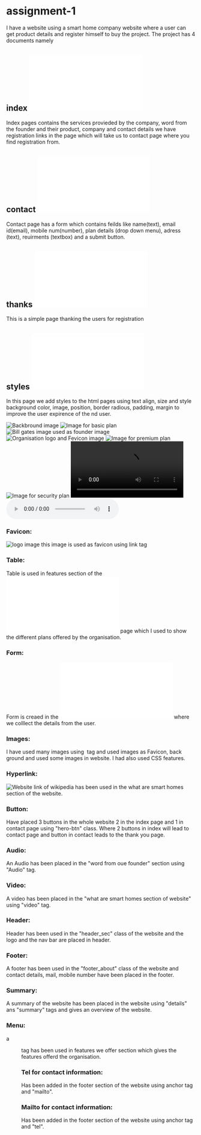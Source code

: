 # assignment-1
I have a website using a smart home company website where a user can get product details and register himself to buy the project. The project has 4 documents namely 

## index ![index page](index.html)
Index pages contains the services provieded by the company, word from the founder and their product, company and contact details we have registration links in the page which will take us to contact page where you find registration from.

## contact ![registration form](contact.html)
Contact page has a form which contains feilds like name(text), email id(email), mobile num(number), plan details (drop down menu), adress (text), reuirments (textbox) and a submit button.

## thanks ![thank you page](thanks.html)
This is a simple page thanking the users for registration

## styles ![styles page](styles.css)
In this page we add styles to the html pages using text align, size and style background color, image, position, border radious, padding, margin to improve the user expirence of the nd user.

<!--- The images, audio, viedo resources and the website link are mentioned below  --->
![Backbround image](images/background.jpeg)
![Image for basic plan](images/basic%20plan.webp)
![Bill gates image used as founder image](images/Founder.webp)
![Organisation logo and Fevicon image](images/logo.jpeg)
![Image for premium plan](images/premium%20services.webp)
![Image for security plan](images/security%20systems.webp)
![Video](images/What%20are%20smart%20homes_.mp4)
![Audio](images/What%20is%20a%20Smart%20Home%20or%20Smart%20Building_.mp3)


<!--- The tags used in HTML are listed below --->

### Favicon: 
![logo image](images/logo.jpeg) this image is used as favicon using link tag

### Table: 
Table is used in features section of the ![index page](index.html) page which I used to show the different plans offered by the organisation.

### Form: 
Form is creaed in the ![registration form](contact.html) where we colllect the details from the user.

### Images: 
I have used many images using <img> tag and used images as Favicon, back ground and used some images in website. I had also used CSS features.

### Hyperlink: 
![Website link of wikipedia](https://en.wikipedia.org/wiki/Home_automation) has been used in the what are smart homes section of the website.

### Button:
Have placed 3 buttons in the whole website 2 in the index page and 1 in contact page using "hero-btn" class. Where 2 buttons in index will lead to contact page and button in contact leads to the thank you page.

### Audio:
An Audio has been placed in the "word from oue founder" section using "Audio" tag.

### Video:
A video has been placed in the "what are smart homes section of website" using "video" tag.

### Header:
Header has been used in the "header_sec" class of the website and the logo and the nav bar are placed in header.

### Footer:
A footer has been used in the "footer_about" class of the website and contact details, mail, mobile number have been placed in the footer.

### Summary:
A summary of the website has been placed in the website using "details" ans "summary" tags and gives an overview of the website.

### Menu:
a <Menu> tag has been used in features we offer section which gives the features offerd the organisation.

### Tel for contact information:
Has been added in the footer section of the website using anchor tag and "mailto".

### Mailto for contact information:
Has been added in the footer section of the website using anchor tag and "tel".

